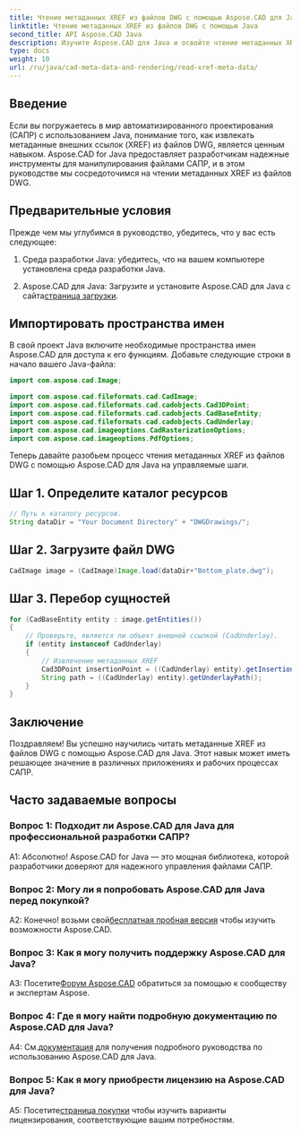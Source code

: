 ```yaml
---
title: Чтение метаданных XREF из файлов DWG с помощью Aspose.CAD для Java
linktitle: Чтение метаданных XREF из файлов DWG с помощью Java
second_title: API Aspose.CAD Java
description: Изучите Aspose.CAD для Java и освойте чтение метаданных XREF из файлов DWG без особых усилий. Ускорьте разработку САПР с помощью этой мощной библиотеки Java.
type: docs
weight: 10
url: /ru/java/cad-meta-data-and-rendering/read-xref-meta-data/
---
```

## Введение

Если вы погружаетесь в мир автоматизированного проектирования (САПР) с использованием Java, понимание того, как извлекать метаданные внешних ссылок (XREF) из файлов DWG, является ценным навыком. Aspose.CAD for Java предоставляет разработчикам надежные инструменты для манипулирования файлами САПР, и в этом руководстве мы сосредоточимся на чтении метаданных XREF из файлов DWG.

## Предварительные условия

Прежде чем мы углубимся в руководство, убедитесь, что у вас есть следующее:

1. Среда разработки Java: убедитесь, что на вашем компьютере установлена среда разработки Java.

2.  Aspose.CAD для Java: Загрузите и установите Aspose.CAD для Java с сайта[страница загрузки](https://releases.aspose.com/cad/java/).

## Импортировать пространства имен

В свой проект Java включите необходимые пространства имен Aspose.CAD для доступа к его функциям. Добавьте следующие строки в начало вашего Java-файла:

```java
import com.aspose.cad.Image;

import com.aspose.cad.fileformats.cad.CadImage;
import com.aspose.cad.fileformats.cad.cadobjects.Cad3DPoint;
import com.aspose.cad.fileformats.cad.cadobjects.CadBaseEntity;
import com.aspose.cad.fileformats.cad.cadobjects.CadUnderlay;
import com.aspose.cad.imageoptions.CadRasterizationOptions;
import com.aspose.cad.imageoptions.PdfOptions;

```

Теперь давайте разобьем процесс чтения метаданных XREF из файлов DWG с помощью Aspose.CAD для Java на управляемые шаги.

## Шаг 1. Определите каталог ресурсов

```java
// Путь к каталогу ресурсов.
String dataDir = "Your Document Directory" + "DWGDrawings/";
```

## Шаг 2. Загрузите файл DWG

```java
CadImage image = (CadImage)Image.load(dataDir+"Bottom_plate.dwg");
```

## Шаг 3. Перебор сущностей

```java
for (CadBaseEntity entity : image.getEntities())
{
    // Проверьте, является ли объект внешней ссылкой (CadUnderlay).
    if (entity instanceof CadUnderlay)
    {
        // Извлечение метаданных XREF
        Cad3DPoint insertionPoint = ((CadUnderlay) entity).getInsertionPoint();
        String path = ((CadUnderlay) entity).getUnderlayPath();
    }
}
```

## Заключение

Поздравляем! Вы успешно научились читать метаданные XREF из файлов DWG с помощью Aspose.CAD для Java. Этот навык может иметь решающее значение в различных приложениях и рабочих процессах САПР.

## Часто задаваемые вопросы

### Вопрос 1: Подходит ли Aspose.CAD для Java для профессиональной разработки САПР?

А1: Абсолютно! Aspose.CAD for Java — это мощная библиотека, которой разработчики доверяют для надежного управления файлами САПР.

### Вопрос 2: Могу ли я попробовать Aspose.CAD для Java перед покупкой?

 А2: Конечно! возьми свой[бесплатная пробная версия](https://releases.aspose.com/) чтобы изучить возможности Aspose.CAD.

### Вопрос 3: Как я могу получить поддержку Aspose.CAD для Java?

 A3: Посетите[Форум Aspose.CAD](https://forum.aspose.com/c/cad/19) обратиться за помощью к сообществу и экспертам Aspose.

### Вопрос 4: Где я могу найти подробную документацию по Aspose.CAD для Java?

 А4: См.[документация](https://reference.aspose.com/cad/java/) для получения подробного руководства по использованию Aspose.CAD для Java.

### Вопрос 5: Как я могу приобрести лицензию на Aspose.CAD для Java?

A5: Посетите[страница покупки](https://purchase.aspose.com/buy) чтобы изучить варианты лицензирования, соответствующие вашим потребностям.